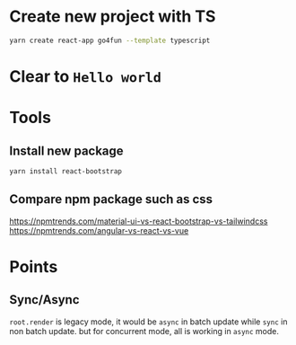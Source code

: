 # Create new project with TS
```bash
yarn create react-app go4fun --template typescript
```
# Clear to `Hello world`

# Tools

## Install new package
```bash
yarn install react-bootstrap
```

## Compare npm package such as css
https://npmtrends.com/material-ui-vs-react-bootstrap-vs-tailwindcss
https://npmtrends.com/angular-vs-react-vs-vue

# Points

## Sync/Async
`root.render` is legacy mode, it would be `async` in batch update while `sync` in non batch update. but for concurrent mode, all is working in `async` mode.



